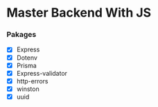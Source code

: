 # Master Backend With JS

### Pakages
- [x] Express
- [x] Dotenv
- [x] Prisma
- [x] Express-validator
- [x] http-errors
- [x] winston
- [x] uuid

